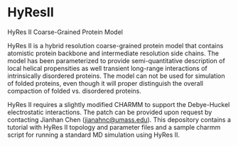 # HyResII
HyRes II Coarse-Grained Protein Model

HyRes II is a hybrid resolution coarse-grained protein model that contains atomistic protein backbone and intermediate resolution side chains. The model has been parameterized to provide semi-quantitative description of local helical propensities as well transient long-range interactions of intrinsically disordered proteins. The model can not be used for simulation of folded proteins, even though it will proper distinguish the overall compaction of folded vs. disordered proteins.

HyRes II requires a slightly modified CHARMM to support the Debye-Huckel electrostatic interactions. The patch can be provided upon request by contacting Jianhan Chen (jianahnc@umass.edu). This depository contains a tutorial with HyRes II topology and parameter files and a sample charmm script for running a standard MD simulation using HyRes II.  
